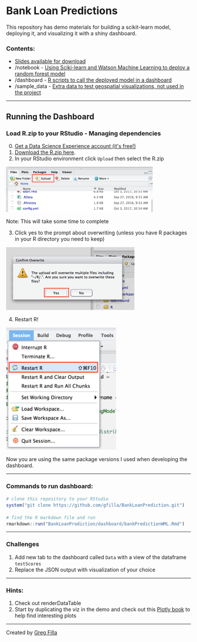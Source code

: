 # Bank Loan Predictions
This repository has demo materials for building a scikit-learn model, deploying it, and visualizing it with a shiny dashboard.

### Contents:
 
- [Slides available for download](https://github.com/gfilla/BankLoanPrediction/blob/master/Building%20an%20interactive%20dashboard%20with%20R%20Shiny.pptx)
- /notebook - [Using Sciki-learn and Watson Machine Learning to deploy a random forest model](https://github.com/gfilla/BankLoanPrediction/blob/master/notebook/Bank%20Marketing%20Modeling%20-%20RF%20Deploy.ipynb)
- /dashboard - [R scripts to call the deployed model in a dashboard](https://github.com/gfilla/BankLoanPrediction/tree/master/dashboard)
- /sample_data - [Extra data to test geospatial visualizations, not used in the project](https://github.com/gfilla/BankLoanPrediction/tree/master/sample_data)

---

## Running the Dashboard

### Load R.zip to your RStudio - Managing dependencies

0. [Get a Data Science Experience account (it's free!)](https://datascience.ibm.com/)
1. [Download the R.zip here](https://ibm.box.com/shared/static/fd8vgznfuv3x6rrx65vnxh4sj2chd7la.zip).
2. In your RStudio environment click `Upload`  then select the R.zip
<img src="https://github.com/gfilla/BankLoanPrediction/blob/master/img/upload.png" width= 400>

Note: This will take some time to complete

3. Click yes to the prompt about overwriting (unless you have R packages in your R directory you need to keep)

<img src="https://github.com/gfilla/BankLoanPrediction/blob/master/img/yes.png" width= 350>

4. Restart R!
<img src="https://github.com/gfilla/BankLoanPrediction/blob/master/img/restart.png" width= 300>


Now you are using the same package versions I used when developing the dashboard.

--- 

### Commands to run dashboard:

```r
# clone this repository to your RStudio
system("git clone https://github.com/gfilla/BankLoanPrediction.git")

# find the R markdown file and run
rmarkdown::run("BankLoanPrediction/dashboard/bankPredictionWML.Rmd")

```

---

### Challenges

1. Add new tab to the dashboard called `Data` with a view of the dataframe `testScores`
2. Replace the JSON output with visualization of your choice

---

### Hints:

1. Check out renderDataTable
2. Start by duplicating the viz in the demo and check out this [Plotly book](https://plotly-book.cpsievert.me/) to help find interesting plots


---

Created by [Greg Filla](https://www.linkedin.com/in/gfilla/)
